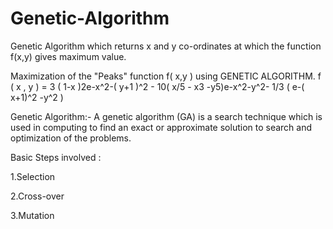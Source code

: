 # Genetic-Algorithm

Genetic Algorithm which returns x and y co-ordinates at which the function f(x,y) gives maximum value.

Maximization of the "Peaks" function f( x,y ) using GENETIC ALGORITHM. f ( x , y ) = 3 ( 1-x )2e-x^2-( y+1 )^2 - 10( x/5 - x3 -y5)e-x^2-y^2- 1/3 ( e-( x+1)^2 -y^2 )

Genetic Algorithm:- A genetic algorithm (GA) is a search technique which is used in computing to find an exact or approximate solution to search and optimization of the problems.

Basic Steps involved :

1.Selection

2.Cross-over

3.Mutation

